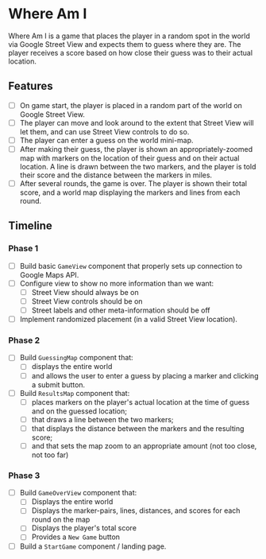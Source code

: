 # Where Am I

Where Am I is a game that places the player in a random spot in the world via Google Street View and expects them to guess where they are. The player receives a score based on how close their guess was to their actual location.

## Features

 - [ ] On game start, the player is placed in a random part of the world on Google Street View.
 - [ ] The player can move and look around to the extent that Street View will let them, and can use Street View controls to do so.
 - [ ] The player can enter a guess on the world mini-map.
 - [ ] After making their guess, the player is shown an appropriately-zoomed map with markers on the location of their guess and on their actual location. A line is drawn between the two markers, and the player is told their score and the distance between the markers in miles.
 - [ ] After several rounds, the game is over. The player is shown their total score, and a world map displaying the markers and lines from each round.

## Timeline

### Phase 1

- [ ] Build basic `GameView` component that properly sets up connection to Google Maps API.
- [ ] Configure view to show no more information than we want:
  - [ ] Street View should always be on
  - [ ] Street View controls should be on
  - [ ] Street labels and other meta-information should be off
- [ ] Implement randomized placement (in a valid Street View location).

### Phase 2

- [ ] Build `GuessingMap` component that:
  - [ ] displays the entire world
  - [ ] and allows the user to enter a guess by placing a marker and clicking a submit button.
- [ ] Build `ResultsMap` component that:
  - [ ] places markers on the player's actual location at the time of guess and on the guessed location;
  - [ ] that draws a line between the two markers;
  - [ ] that displays the distance between the markers and the resulting score;
  - [ ] and that sets the map zoom to an appropriate amount (not too close, not too far)

### Phase 3

- [ ] Build `GameOverView` component that:
  - [ ] Displays the entire world
  - [ ] Displays the marker-pairs, lines, distances, and scores for each round on the map
  - [ ] Displays the player's total score
  - [ ] Provides a `New Game` button
- [ ] Build a `StartGame` component / landing page.
